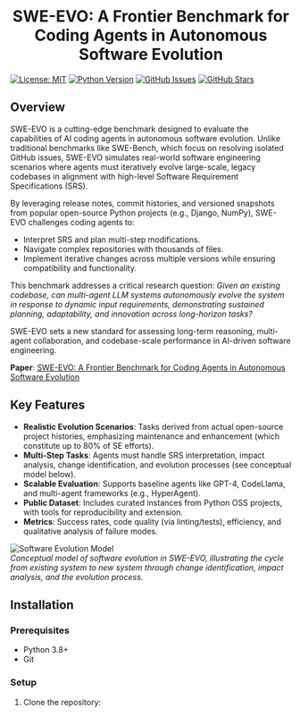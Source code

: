 <center>

# SWE-EVO: A Frontier Benchmark for Coding Agents in Autonomous Software Evolution

</center>

[![License: MIT](https://img.shields.io/badge/License-MIT-yellow.svg)](https://opensource.org/licenses/MIT)
[![Python Version](https://img.shields.io/badge/python-3.8%2B-blue.svg)](https://www.python.org/downloads/)
[![GitHub Issues](https://img.shields.io/github/issues/FSoft-AI4Code/SWE-World.svg)](https://github.com/FSoft-AI4Code/SWE-World/issues)
[![GitHub Stars](https://img.shields.io/github/stars/FSoft-AI4Code/SWE-World.svg?style=social)](https://github.com/FSoft-AI4Code/SWE-World/stargazers)

## Overview

SWE-EVO is a cutting-edge benchmark designed to evaluate the capabilities of AI coding agents in autonomous software evolution. Unlike traditional benchmarks like SWE-Bench, which focus on resolving isolated GitHub issues, SWE-EVO simulates real-world software engineering scenarios where agents must iteratively evolve large-scale, legacy codebases in alignment with high-level Software Requirement Specifications (SRS).

By leveraging release notes, commit histories, and versioned snapshots from popular open-source Python projects (e.g., Django, NumPy), SWE-EVO challenges coding agents to:
- Interpret SRS and plan multi-step modifications.
- Navigate complex repositories with thousands of files.
- Implement iterative changes across multiple versions while ensuring compatibility and functionality.

This benchmark addresses a critical research question: *Given an existing codebase, can multi-agent LLM systems autonomously evolve the system in response to dynamic input requirements, demonstrating sustained planning, adaptability, and innovation across long-horizon tasks?*

SWE-EVO sets a new standard for assessing long-term reasoning, multi-agent collaboration, and codebase-scale performance in AI-driven software engineering.

**Paper**: [SWE-EVO: A Frontier Benchmark for Coding Agents in Autonomous Software Evolution](https://arxiv.org/abs/XXXX.XXXXX)

## Key Features

- **Realistic Evolution Scenarios**: Tasks derived from actual open-source project histories, emphasizing maintenance and enhancement (which constitute up to 80% of SE efforts).
- **Multi-Step Tasks**: Agents must handle SRS interpretation, impact analysis, change identification, and evolution processes (see conceptual model below).
- **Scalable Evaluation**: Supports baseline agents like GPT-4, CodeLlama, and multi-agent frameworks (e.g., HyperAgent).
- **Public Dataset**: Includes curated instances from Python OSS projects, with tools for reproducibility and extension.
- **Metrics**: Success rates, code quality (via linting/tests), efficiency, and qualitative analysis of failure modes.

![Software Evolution Model](path/to/your/figure.png)  
*Conceptual model of software evolution in SWE-EVO, illustrating the cycle from existing system to new system through change identification, impact analysis, and the evolution process.*

## Installation

### Prerequisites
- Python 3.8+
- Git

### Setup
1. Clone the repository:
